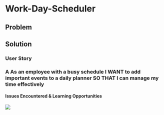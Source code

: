 # Work-Day-Scheduler
<h2> Problem </h2>
<h2> Solution </h2>

<h3>User Story <h3> 
 <p>A
As an employee with a busy schedule
I WANT to add important events to a daily planner
SO THAT I can manage my time effectively
 </p>

<h4> Issues Encountered & Learning Opportunities </h4>
<img src='www.placeholder.com/150x150'>